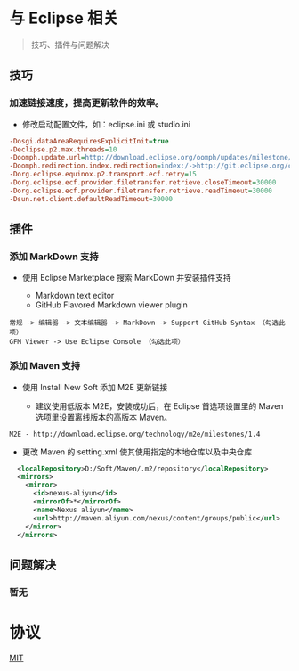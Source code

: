 # 与 Eclipse 相关

> 技巧、插件与问题解决

## 技巧

### 加速链接速度，提高更新软件的效率。

- 修改启动配置文件，如：eclipse.ini 或 studio.ini

```eclipse.ini 或 studio.ini
-Dosgi.dataAreaRequiresExplicitInit=true
-Declipse.p2.max.threads=10
-Doomph.update.url=http://download.eclipse.org/oomph/updates/milestone/latest
-Doomph.redirection.index.redirection=index:/->http://git.eclipse.org/c/oomph/org.eclipse.oomph.git/plain/setups/
-Dorg.eclipse.equinox.p2.transport.ecf.retry=15
-Dorg.eclipse.ecf.provider.filetransfer.retrieve.closeTimeout=30000
-Dorg.eclipse.ecf.provider.filetransfer.retrieve.readTimeout=30000
-Dsun.net.client.defaultReadTimeout=30000
```

## 插件

###	添加 MarkDown 支持

- 使用 Eclipse Marketplace 搜索 MarkDown 并安装插件支持
 
  - Markdown text editor
  - GitHub Flavored Markdown viewer plugin

```Eclipse 首选项设置
常规 -> 编辑器 -> 文本编辑器 -> MarkDown -> Support GitHub Syntax （勾选此项）
GFM Viewer -> Use Eclipse Console （勾选此项）
```

###	添加 Maven 支持

- 使用 Install New Soft 添加 M2E 更新链接

  - 建议使用低版本 M2E，安装成功后，在 Eclipse 首选项设置里的 Maven 选项里设置离线版本的高版本 Maven。

```
M2E - http://download.eclipse.org/technology/m2e/milestones/1.4
```

  - 更改 Maven 的 setting.xml 使其使用指定的本地仓库以及中央仓库

```setting.xml
  <localRepository>D:/Soft/Maven/.m2/repository</localRepository>
  <mirrors>
    <mirror>
      <id>nexus-aliyun</id>
      <mirrorOf>*</mirrorOf>
      <name>Nexus aliyun</name>
      <url>http://maven.aliyun.com/nexus/content/groups/public</url>
    </mirror>
  </mirrors>
```

## 问题解决

### 暂无




# 协议

[MIT](https://github.com/DocTam/Wnmp/blob/master/LICENSE)
